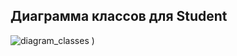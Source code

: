 ## Диаграмма классов для Student

![diagram_classes](![diagram_classes](https://github.com/user-attachments/assets/ab5166a9-ecab-4640-ae75-7783e1a68a8c)
)
)

